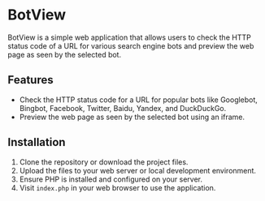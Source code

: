 # BotView

BotView is a simple web application that allows users to check the HTTP status code of a URL for various search engine bots and preview the web page as seen by the selected bot.

## Features

- Check the HTTP status code for a URL for popular bots like Googlebot, Bingbot, Facebook, Twitter, Baidu, Yandex, and DuckDuckGo.
- Preview the web page as seen by the selected bot using an iframe.

## Installation

1. Clone the repository or download the project files.
2. Upload the files to your web server or local development environment.
3. Ensure PHP is installed and configured on your server.
4. Visit `index.php` in your web browser to use the application.
